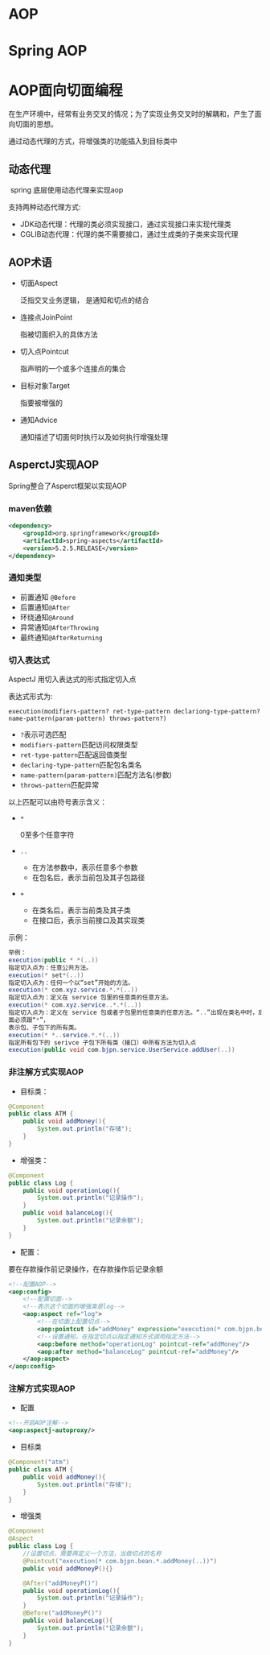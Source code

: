 # AOP









# Spring AOP





















# AOP面向切面编程

在生产环境中，经常有业务交叉的情况；为了实现业务交叉时的解耦和，产生了面向切面的思想。

通过动态代理的方式，将增强类的功能插入到目标类中



## 动态代理

​	spring 底层使用动态代理来实现aop

支持两种动态代理方式:

* JDK动态代理：代理的类必须实现接口，通过实现接口来实现代理类
* CGLIB动态代理：代理的类不需要接口，通过生成类的子类来实现代理

## AOP术语

* 切面Aspect

  泛指交叉业务逻辑， 是通知和切点的结合

* 连接点JoinPoint

  指被切面织入的具体方法

* 切入点Pointcut

  指声明的一个或多个连接点的集合

* 目标对象Target

  指要被增强的

* 通知Advice

  通知描述了切面何时执行以及如何执行增强处理

## AsperctJ实现AOP

Spring整合了Asperct框架以实现AOP

### maven依赖

~~~xml
<dependency>
    <groupId>org.springframework</groupId>
    <artifactId>spring-aspects</artifactId>
    <version>5.2.5.RELEASE</version>
</dependency>
~~~

### 通知类型

* 前置通知 `@Before`
* 后置通知`@After`
* 环绕通知`@Around`
* 异常通知`@AfterThrowing`
* 最终通知`@AfterReturning`

### 切入表达式

AspectJ 用切入表达式的形式指定切入点

表达式形式为:

`execution(modifiers-pattern? ret-type-pattern declariong-type-pattern? name-pattern(param-pattern) throws-pattern?)`

* `?`表示可选匹配
* `modifiers-pattern`匹配访问权限类型
* `ret-type-pattern`匹配返回值类型
* `declaring-type-pattern`匹配包名类名
* `name-pattern(param-pattern)`匹配方法名(参数)
* `throws-pattern`匹配异常

以上匹配可以由符号表示含义：

* `*`

  0至多个任意字符

* `..`

  * 在方法参数中，表示任意多个参数
  * 在包名后，表示当前包及其子包路径

* `+`

  * 在类名后，表示当前类及其子类
  * 在接口后，表示当前接口及其实现类

示例：

~~~java
举例：
execution(public * *(..)) 
指定切入点为：任意公共方法。
execution(* set*(..)) 
指定切入点为：任何一个以“set”开始的方法。
execution(* com.xyz.service.*.*(..)) 
指定切入点为：定义在 service 包里的任意类的任意方法。
execution(* com.xyz.service..*.*(..))
指定切入点为：定义在 service 包或者子包里的任意类的任意方法。“..”出现在类名中时，后
面必须跟“*”，
表示包、子包下的所有类。
execution(* *..service.*.*(..))
指定所有包下的 serivce 子包下所有类（接口）中所有方法为切入点
execution(public void com.bjpn.service.UserService.addUser(..))
~~~



### 非注解方式实现AOP

* 目标类：

~~~java
@Component
public class ATM {
    public void addMoney(){
        System.out.println("存储");
    }
}
~~~

* 增强类：

~~~java
@Component
public class Log {
    public void operationLog(){
        System.out.println("记录操作");
    }
    public void balanceLog(){
        System.out.println("记录余额");
    }
}
~~~

* 配置：

要在存款操作前记录操作，在存款操作后记录余额

~~~xml
<!--配置AOP-->
<aop:config>
    <!--配置切面-->
    <!--表示这个切面的增强类是log-->
    <aop:aspect ref="log">
        <!--在切面上配置切点-->
        <aop:pointcut id="addMoney" expression="execution(* com.bjpn.bean.*.addMoney(..))"/>
        <!--设置通知，在指定切点以指定通知方式调用指定方法-->
        <aop:before method="operationLog" pointcut-ref="addMoney"/>
        <aop:after method="balanceLog" pointcut-ref="addMoney"/>
    </aop:aspect>
</aop:config>
~~~

### 注解方式实现AOP

* 配置

~~~xml
<!--开启AOP注解-->
<aop:aspectj-autoproxy/>
~~~



* 目标类

~~~java
@Component("atm")
public class ATM {
    public void addMoney(){
        System.out.println("存储");
    }
}
~~~

* 增强类

~~~java
@Component
@Aspect
public class Log {
	//设置切点，需要再定义一个方法，当做切点的名称
    @Pointcut("execution(* com.bjpn.bean.*.addMoney(..))")
    public void addMoneyP(){}

    @After("addMoneyP()")
    public void operationLog(){
        System.out.println("记录操作");
    }
    @Before("addMoneyP()")
    public void balanceLog(){
        System.out.println("记录余额");
    }
}
~~~

